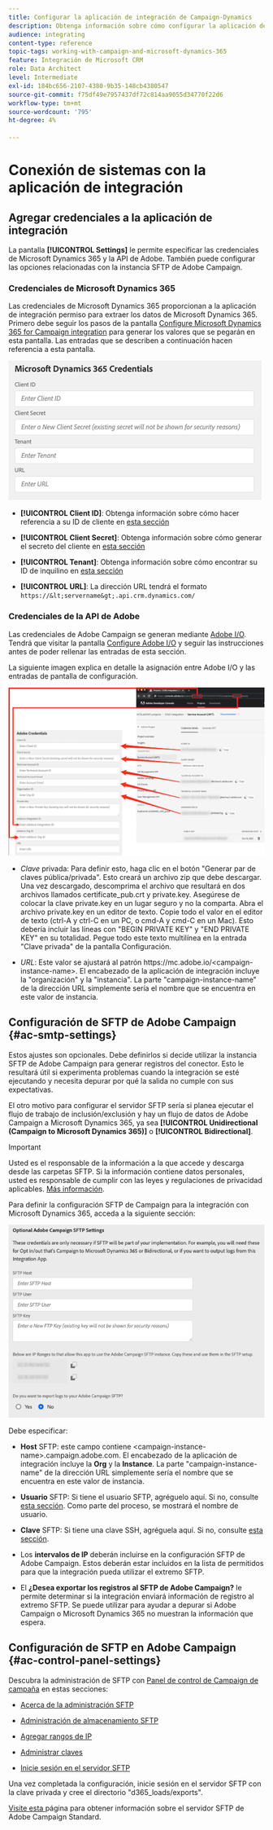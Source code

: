 ```yaml
---
title: Configurar la aplicación de integración de Campaign-Dynamics
description: Obtenga información sobre cómo configurar la aplicación de integración Campaign-Dynamics
audience: integrating
content-type: reference
topic-tags: working-with-campaign-and-microsoft-dynamics-365
feature: Integración de Microsoft CRM
role: Data Architect
level: Intermediate
exl-id: 184bc656-2107-4380-9b35-148cb4380547
source-git-commit: f75df49e7957437df72c814aa9055d34770f22d6
workflow-type: tm+mt
source-wordcount: '795'
ht-degree: 4%

---
```


# Conexión de sistemas con la aplicación de integración

## Agregar credenciales a la aplicación de integración

La pantalla **[!UICONTROL Settings]** le permite especificar las credenciales de Microsoft Dynamics 365 y la API de Adobe. También puede configurar las opciones relacionadas con la instancia SFTP de Adobe Campaign.

### Credenciales de Microsoft Dynamics 365

Las credenciales de Microsoft Dynamics 365 proporcionan a la aplicación de integración permiso para extraer los datos de Microsoft Dynamics 365.  Primero debe seguir los pasos de la pantalla [Configure Microsoft Dynamics 365 for Campaign integration](../../integrating/using/d365-acs-configure-d365.md) para generar los valores que se pegarán en esta pantalla. Las entradas que se describen a continuación hacen referencia a esta pantalla.

![](assets/do-not-localize/d365-to-acs-ui-page-workflows-settings-d365.png)

* **[!UICONTROL Client ID]**: Obtenga información sobre cómo hacer referencia a su ID de cliente en  [esta sección](../../integrating/using/d365-acs-configure-d365.md#register-a-new-app)

* **[!UICONTROL Client Secret]**: Obtenga información sobre cómo generar el secreto del cliente en  [esta sección](../../integrating/using/d365-acs-configure-d365.md#generate-a-client-secret)

* **[!UICONTROL Tenant]**: Obtenga información sobre cómo encontrar su ID de inquilino en  [esta sección](../../integrating/using/d365-acs-configure-d365.md#get-the-tenant-id)

* **[!UICONTROL URL]**: La dirección URL tendrá el formato  `https://&lt;servername&gt;.api.crm.dynamics.com/`

### Credenciales de la API de Adobe

Las credenciales de Adobe Campaign se generan mediante [Adobe I/O](https://www.adobe.io/). Tendrá que visitar la pantalla [Configure Adobe I/O](../../integrating/using/d365-acs-configure-adobe-io.md) y seguir las instrucciones antes de poder rellenar las entradas de esta sección.

La siguiente imagen explica en detalle la asignación entre Adobe I/O y las entradas de pantalla de configuración.

![](assets/do-not-localize/d365-to-acs-ui-page-workflows-settings-adobeio.png)

* *Clave* privada: Para definir esto, haga clic en el botón &quot;Generar par de claves pública/privada&quot;. Esto creará un archivo zip que debe descargar. Una vez descargado, descomprima el archivo que resultará en dos archivos llamados certificate_pub.crt y private.key. Asegúrese de colocar la clave private.key en un lugar seguro y no la comparta. Abra el archivo private.key en un editor de texto. Copie todo el valor en el editor de texto (ctrl-A y ctrl-C en un PC, o cmd-A y cmd-C en un Mac). Esto debería incluir las líneas con &quot;BEGIN PRIVATE KEY&quot; y &quot;END PRIVATE KEY&quot; en su totalidad. Pegue todo este texto multilínea en la entrada &quot;Clave privada&quot; de la pantalla Configuración.

* *URL*: Este valor se ajustará al patrón https\://mc.adobe.io/&lt;campaign-instance-name>. El encabezado de la aplicación de integración incluye la &quot;organización&quot; y la &quot;instancia&quot;. La parte &quot;campaign-instance-name&quot; de la dirección URL simplemente sería el nombre que se encuentra en este valor de instancia.

## Configuración de SFTP de Adobe Campaign {#ac-smtp-settings}

Estos ajustes son opcionales. Debe definirlos si decide utilizar la instancia SFTP de Adobe Campaign para generar registros del conector. Esto le resultará útil si experimenta problemas cuando la integración se esté ejecutando y necesita depurar por qué la salida no cumple con sus expectativas.

El otro motivo para configurar el servidor SFTP sería si planea ejecutar el flujo de trabajo de inclusión/exclusión y hay un flujo de datos de Adobe Campaign a Microsoft Dynamics 365, ya sea **[!UICONTROL Unidirectional (Campaign to Microsoft Dynamics 365)]** o **[!UICONTROL Bidirectional]**.

>[!IMPORTANT]
>
>Usted es el responsable de la información a la que accede y descarga desde las carpetas SFTP. Si la información contiene datos personales, usted es responsable de cumplir con las leyes y regulaciones de privacidad aplicables. [Más información](../../integrating/using/d365-acs-notices-and-recommendations.md#acs-msdyn-manage-privacy).


Para definir la configuración SFTP de Campaign para la integración con Microsoft Dynamics 365, acceda a la siguiente sección:

![](assets/do-not-localize/d365-to-acs-ui-page-workflows-settings-sftp.png)

Debe especificar:

* **Host** SFTP: este campo contiene  &lt;campaign-instance-name>.campaign.adobe.com. El encabezado de la aplicación de integración incluye la **Org** y la **Instance**. La parte &quot;campaign-instance-name&quot; de la dirección URL simplemente sería el nombre que se encuentra en este valor de instancia.

* **Usuario** SFTP: Si tiene el usuario SFTP, agréguelo aquí. Si no, consulte [esta sección](#ac-control-panel-settings). Como parte del proceso, se mostrará el nombre de usuario.

* **Clave** SFTP: Si tiene una clave SSH, agréguela aquí. Si no, consulte [esta sección](#ac-control-panel-settings).

* Los **intervalos de IP** deberán incluirse en la configuración SFTP de Adobe Campaign. Estos deberán estar incluidos en la lista de permitidos para que la integración pueda utilizar el extremo SFTP.

* El **¿Desea exportar los registros al SFTP de Adobe Campaign?** le permite determinar si la integración enviará información de registro al extremo SFTP. Se puede utilizar para ayudar a depurar si Adobe Campaign o Microsoft Dynamics 365 no muestran la información que espera.

## Configuración de SFTP en Adobe Campaign {#ac-control-panel-settings}

Descubra la administración de SFTP con [Panel de control de Campaign de campaña](https://experienceleague.adobe.com/docs/control-panel/using/control-panel-home.html?lang=es) en estas secciones:

* [Acerca de la administración SFTP](https://experienceleague.adobe.com/docs/control-panel/using/sftp-management/about-sftp-management.html?lang=es#sftp-management)

* [Administración de almacenamiento SFTP](https://experienceleague.adobe.com/docs/control-panel/using/sftp-management/key-management.html?lang=en#installing-ssh-key)

* [Agregar rangos de IP](https://experienceleague.adobe.com/docs/control-panel/using/sftp-management/ip-range-allow-listing.html?lang=en#sftp-management)

* [Administrar claves](https://experienceleague.adobe.com/docs/control-panel/using/sftp-management/key-management.html?lang=en#sftp-management)

* [Inicie sesión en el servidor SFTP](https://experienceleague.adobe.com/docs/control-panel/using/sftp-management/logging-into-sftp-server.html?lang=en#sftp-management)

Una vez completada la configuración, inicie sesión en el servidor SFTP con la clave privada y cree el directorio &quot;d365_loads/exports&quot;.

[Visite esta ](https://experienceleague.adobe.com/docs/campaign-standard-learn/control-panel/sftp-management/monitoring-server-capacity.html?lang=en#sftp-management) página para obtener información sobre el servidor SFTP de Adobe Campaign Standard.
